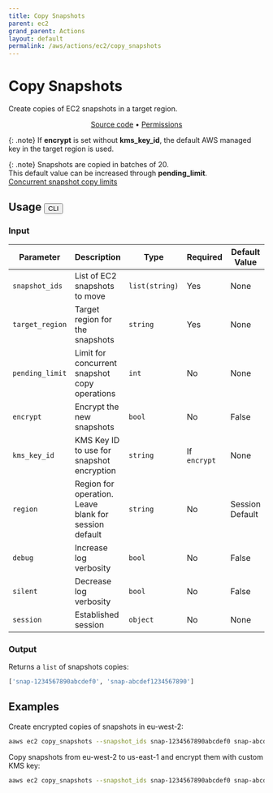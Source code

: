 ```yaml
---
title: Copy Snapshots
parent: ec2
grand_parent: Actions
layout: default
permalink: /aws/actions/ec2/copy_snapshots
---
```


# Copy Snapshots

Create copies of EC2 snapshots in a target region.<br/>

<p align="center">
   <a href="https://github.com/avtomat-hub/avtomat-aws/tree/main/avtomat_aws/ec2/copy_snapshots.py">Source code</a> •
   <a href="/aws/permissions/ec2/copy_snapshots">Permissions</a>
</p>

{: .note}
If <b>encrypt</b> is set without <b>kms_key_id</b>, the default AWS managed key in the target region is used.

{: .note}
Snapshots are copied in batches of 20.<br/>
This default value can be increased through <b>pending_limit</b>.<br/>
<a href="https://aws.amazon.com/about-aws/whats-new/2020/04/amazon-ebs-increases-concurrent-snapshot-copy-limits-to-20-snapshots-per-destination-region/" target="_blank">
Concurrent snapshot copy limits</a>

## Usage <button id="toggleButton" class="btn fs-3" onclick="toggleTables()">CLI</button>

### Input

| Parameter       | Description                                           | Type           | Required     | Default Value   |
|-----------------|-------------------------------------------------------|----------------|--------------|-----------------|
| `snapshot_ids`  | List of EC2 snapshots to move                         | `list(string)` | Yes          | None            |
| `target_region` | Target region for the snapshots                       | `string`       | Yes          | None            |
| `pending_limit` | Limit for concurrent snapshot copy operations         | `int`          | No           | None            |
| `encrypt`       | Encrypt the new snapshots                             | `bool`         | No           | False           |
| `kms_key_id`    | KMS Key ID to use for snapshot encryption             | `string`       | If `encrypt` | None            |
| `region`        | Region for operation. Leave blank for session default | `string`       | No           | Session Default |
| `debug`         | Increase log verbosity                                | `bool`         | No           | False           |
| `silent`        | Decrease log verbosity                                | `bool`         | No           | False           |
| `session`       | Established session                                   | `object`       | No           | None            |                           

### Output

Returns a `list` of snapshots copies:

```python
['snap-1234567890abcdef0', 'snap-abcdef1234567890']
```

<div markdown="1" id="cli" style="display: block;">

## Examples

Create encrypted copies of snapshots in eu-west-2:

```bash
aaws ec2 copy_snapshots --snapshot_ids snap-1234567890abcdef0 snap-abcdef1234567890 --region eu-west-2 --target_region eu-west-2 --encrypt
```

Copy snapshots from eu-west-2 to us-east-1 and encrypt them with custom KMS key:

```bash
aaws ec2 copy_snapshots --snapshot_ids snap-1234567890abcdef0 snap-abcdef1234567890 --region eu-west-2 --target_region us-east-1 --encrypt --kms_key_id 1234abcd-12ab-34cd-56ef-1234567890ab
```

</div>

<div markdown="1" id="prog" style="display: none;">

## Examples

Create encrypted copies of snapshots in eu-west-2:

```python
from avtomat_aws import ec2

response = ec2.copy_snapshots(snapshot_ids=["snap-1234567890abcdef0", "snap-abcdef1234567890"],
                              region="eu-west-2",
                              target_region="eu-west-2",
                              encrypt=True)
```

Copy snapshots from eu-west-2 to us-east-1 and encrypt them with custom KMS key:

```python
from avtomat_aws import ec2

response = ec2.copy_snapshots(snapshot_ids=["snap-1234567890abcdef0", "snap-abcdef1234567890"],
                              region="eu-west-2",
                              target_region="us-east-1",
                              encrypt=True,
                              kms_key_id="1234abcd-12ab-34cd-56ef-1234567890ab")
```

</div>

<script>
  function toggleTables() {
    var cli = document.getElementById("cli");
    var prog = document.getElementById("prog");
    var toggleButton = document.getElementById("toggleButton");
    if (cli.style.display === "none") {
      cli.style.display = "block";
      prog.style.display = "none";
      toggleButton.innerHTML = "CLI";
    } else {
      cli.style.display = "none";
      prog.style.display = "block";
      toggleButton.innerHTML = "Programmatic";
    } 
  }
</script>
